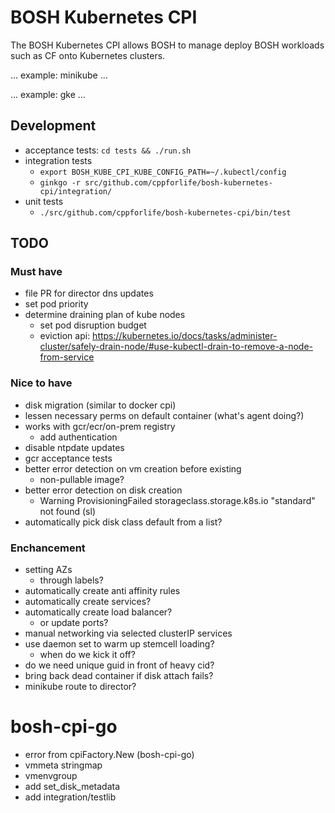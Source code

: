 # BOSH Kubernetes CPI

The BOSH Kubernetes CPI allows BOSH to manage deploy BOSH workloads such as CF onto Kubernetes clusters.

... example: minikube ...

... example: gke ...

## Development

- acceptance tests: `cd tests && ./run.sh`
- integration tests
  - `export BOSH_KUBE_CPI_KUBE_CONFIG_PATH=~/.kubectl/config`
  - `ginkgo -r src/github.com/cppforlife/bosh-kubernetes-cpi/integration/`
- unit tests
  - `./src/github.com/cppforlife/bosh-kubernetes-cpi/bin/test`

## TODO

### Must have

- file PR for director dns updates
- set pod priority
- determine draining plan of kube nodes
  - set pod disruption budget
  - eviction api: https://kubernetes.io/docs/tasks/administer-cluster/safely-drain-node/#use-kubectl-drain-to-remove-a-node-from-service

### Nice to have

- disk migration (similar to docker cpi)
- lessen necessary perms on default container (what's agent doing?)
- works with gcr/ecr/on-prem registry
  - add authentication
- disable ntpdate updates
- gcr acceptance tests
- better error detection on vm creation before existing
  - non-pullable image?
- better error detection on disk creation
  - Warning   ProvisioningFailed  storageclass.storage.k8s.io "standard" not found (sl)
- automatically pick disk class default from a list?

### Enchancement

- setting AZs
  - through labels?
- automatically create anti affinity rules
- automatically create services?
- automatically create load balancer?
  - or update ports?
- manual networking via selected clusterIP services
- use daemon set to warm up stemcell loading?
  - when do we kick it off?
- do we need unique guid in front of heavy cid?
- bring back dead container if disk attach fails?
- minikube route to director?

# bosh-cpi-go

- error from cpiFactory.New (bosh-cpi-go)
- vmmeta stringmap
- vmenvgroup
- add set_disk_metadata
- add integration/testlib
